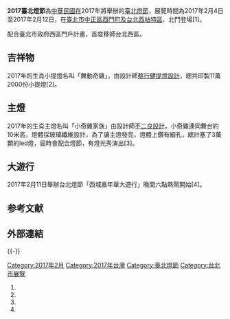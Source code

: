 **2017臺北燈節**為[中華民國在](../Page/中華民國.md "wikilink")2017年將舉辦的[臺北燈節](https://zh.wikipedia.org/wiki/臺北燈節 "wikilink")，展覽時間為2017年2月4日至2017年2月12日，在[臺北市](../Page/臺北市.md "wikilink")[中正區西門町及台北西站特區](https://zh.wikipedia.org/wiki/中正區_\(臺北市\) "wikilink")、北門登場\[1\]。

配合臺北市政府西區門戶計畫，首度移師台北西區。

## 吉祥物

2017年的生肖小提燈名叫「舞動奇雞」，由設計師[蔡行健提燈設計](https://zh.wikipedia.org/wiki/蔡行健 "wikilink")，總共印製11萬2000份小提燈\[2\]。

## 主燈

2017年的生肖主燈名叫「小奇雞家族」由設計師[不二良設計](../Page/不二良.md "wikilink")，小奇雞連同舞台約10米高，燈體採玻璃纖維設計，為了讓主燈發亮，燈體上鑽有細孔，總計塞了3萬顆的led燈，屆時會配合燈節，有燈光秀演出\[3\]。

## 大遊行

2017年2月11日舉辦台北燈節「西城嘉年華大遊行」晚間六點熱鬧開始\[4\]。

## 参考文献

## 外部連結

{{-}}

[Category:2017年2月](https://zh.wikipedia.org/wiki/Category:2017年2月 "wikilink")
[Category:2017年台灣](https://zh.wikipedia.org/wiki/Category:2017年台灣 "wikilink")
[Category:臺北燈節](https://zh.wikipedia.org/wiki/Category:臺北燈節 "wikilink")
[Category:台北市展覽](https://zh.wikipedia.org/wiki/Category:台北市展覽 "wikilink")

1.
2.
3.
4.